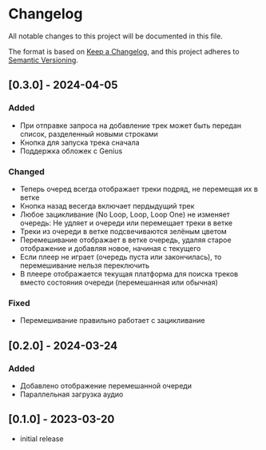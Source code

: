 # Changelog

All notable changes to this project will be documented in this file.

The format is based on [Keep a Changelog],
and this project adheres to [Semantic Versioning].

## [0.3.0] - 2024-04-05

### Added

- При отправке запроса на добавление трек может быть передан список, разделенный новыми строками
- Кнопка для запуска трека сначала
- Поддержка обложек с Genius

### Changed

- Теперь очеред всегда отображает треки подряд, не перемещая их в ветке
- Кнопка назад весегда включает пердыдущий трек
- Любое зацикливание (No Loop, Loop, Loop One) не изменяет очередь: Не удляет и очереди или перемещает треки в ветке
- Треки из очереди в ветке подсвечиваются зелёным цветом
- Перемешивание отображает в ветке очередь, удаляя старое отображение и добавляя новое, начиная с текущего
- Если плеер не играет (очередь пуста или закончилась), то перемешивание нельзя переключить
- В плеере отображается текущая платформа для поиска треков вместо состояния очереди (перемешанная или обычная)

### Fixed

- Перемешивание правильно работает с зацикливание

## [0.2.0] - 2024-03-24

### Added

- Добавлено отображение перемешанной очереди 
- Параллельная загрузка аудио

## [0.1.0] - 2023-03-20

- initial release

<!-- Links -->
[keep a changelog]: https://keepachangelog.com/en/1.0.0/
[semantic versioning]: https://semver.org/spec/v2.0.0.html